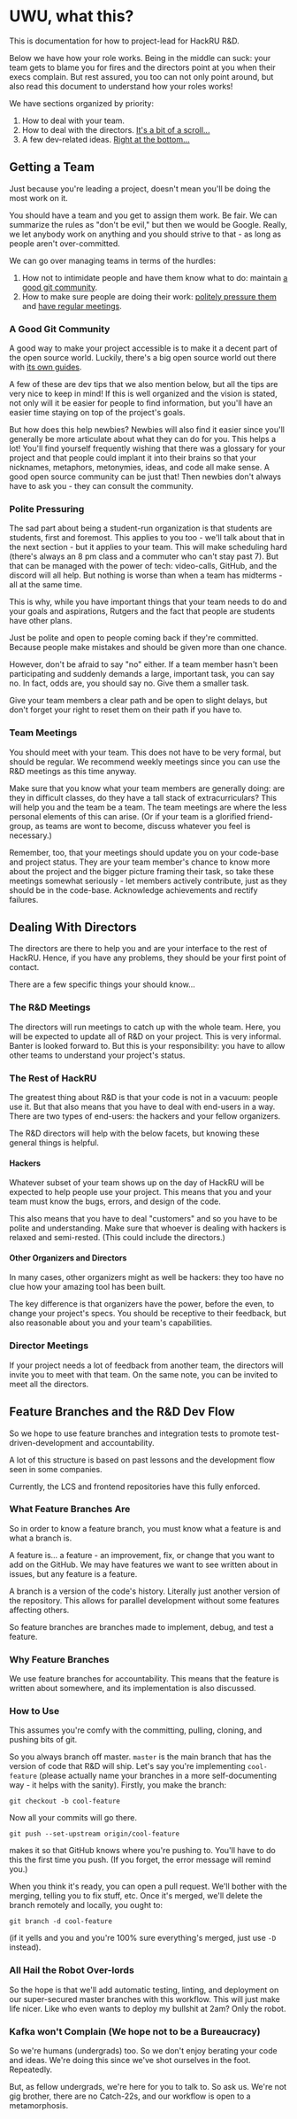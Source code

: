 # UWU, what this?

This is documentation for how to project-lead for HackRU R&D.

Below we have how your role works. Being in the middle can suck:
your team gets to blame you for fires and the directors point at you
when their execs complain. But rest assured, you too can not only point around,
but also read this document to understand how your roles works!

We have sections organized by priority:
1. How to deal with your team.
1. How to deal with the directors. [It's a bit of a scroll...](#dealing-with-directors)
1. A few dev-related ideas. [Right at the bottom...](#feature-branches-and-the-r&d-dev-flow)

## Getting a Team

Just because you're leading a project, doesn't mean you'll be doing the most work on it.

You should have a team and you get to assign them work. Be fair. We can summarize the rules
as "don't be evil," but then we would be Google. Really, we let anybody work on anything
and you should strive to that - as long as people aren't over-committed.

We can go over managing teams in terms of the hurdles:
1. How not to intimidate people and have them know what to do: maintain [a good git community](#a-good-git-community).
1. How to make sure people are doing their work: [politely pressure them](#polite=pressuring) and [have regular meetings](#team-meetings).

### A Good Git Community

A good way to make your project accessible is to make it a decent part of the open source
world. Luckily, there's a big open source world out there with [its own guides](https://opensource.guide/best-practices/).

A few of these are dev tips that we also mention below, but all the tips are very nice to keep in mind!
If this is well organized and the vision is stated, not only will it be easier for people to find information,
but you'll have an easier time staying on top of the project's goals.

But how does this help newbies? Newbies will also find it easier since you'll generally be more articulate
about what they can do for you. This helps a lot! You'll find yourself frequently wishing that
there was a glossary for your project and that people could implant it into their brains so that
your nicknames, metaphors, metonymies, ideas, and code all make sense. A good open source community
can be just that! Then newbies don't always have to ask you - they can consult the community.

### Polite Pressuring

The sad part about being a student-run organization is that students are students, first and foremost.
This applies to you too - we'll talk about that in the next section - but it applies to your team.
This will make scheduling hard (there's always an 8 pm class and a commuter who can't stay past 7).
But that can be managed with the power of tech: video-calls, GitHub, and the discord will all help.
But nothing is worse than when a team has midterms - all at the same time.

This is why, while you have important things that your team needs to do and your goals and aspirations,
Rutgers and the fact that people are students have other plans.

Just be polite and open to people coming back if they're committed. Because people make mistakes and
should be given more than one chance.

However, don't be afraid to say "no" either. If a team member hasn't been participating and suddenly
demands a large, important task, you can say no. In fact, odds are, you should say no. Give them a smaller
task.

Give your team members a clear path and be open to slight delays, but don't forget your right to reset
them on their path if you have to.

### Team Meetings

You should meet with your team. This does not have to be very formal, but should be regular.
We recommend weekly meetings since you can use the R&D meetings as this time anyway.

Make sure that you know what your team members are generally doing: are they in difficult classes,
do they have a tall stack of extracurriculars? This will help you and the team be a team.
The team meetings are where the less personal elements of this can arise. (Or if your team is a
glorified friend-group, as teams are wont to become, discuss whatever you feel is necessary.)

Remember, too, that your meetings should update you on your code-base and project status.
They are your team member's chance to know more about the project and the bigger picture framing their
task, so take these meetings somewhat seriously - let members actively contribute, just as they should
be in the code-base. Acknowledge achievements and rectify failures.

## Dealing With Directors

The directors are there to help you and are your interface to the rest of HackRU.
Hence, if you have any problems, they should be your first point of contact.

There are a few specific things your should know...

### The R&D Meetings

The directors will run meetings to catch up with the whole team.
Here, you will be expected to update all of R&D on your project.
This is very informal. Banter is looked forward to. But this is your responsibility:
you have to allow other teams to understand your project's status.

### The Rest of HackRU

The greatest thing about R&D is that your code is not in a vacuum: people use it.
But that also means that you have to deal with end-users in a way.
There are two types of end-users: the hackers and your fellow organizers.

The R&D directors will help with the below facets, but knowing these general things is helpful.

#### Hackers

Whatever subset of your team shows up on the day of HackRU will be expected to help people use
your project. This means that you and your team must know the bugs, errors, and design of the code.

This also means that you have to deal "customers" and so you have to be polite and understanding.
Make sure that whoever is dealing with hackers is relaxed and semi-rested. (This could include the directors.)

#### Other Organizers and Directors

In many cases, other organizers might as well be hackers: they too have no clue how your amazing tool
has been built.

The key difference is that organizers have the power, before the even, to change your project's specs.
You should be receptive to their feedback, but also reasonable about you and your team's capabilities.

### Director Meetings

If your project needs a lot of feedback from another team, the directors will invite you to meet with
that team. On the same note, you can be invited to meet all the directors.

## Feature Branches and the R&D Dev Flow

So we hope to use feature branches and integration tests
to promote test-driven-development and accountability.

A lot of this structure is based on past lessons and the
development flow seen in some companies.

Currently, the LCS and frontend repositories have this fully
enforced.

### What Feature Branches Are

So in order to know a feature branch, you must know what a
feature is and what a branch is.

A feature is... a feature - an improvement, fix, or change
that you want to add on the GitHub. We may have features we
want to see written about in issues, but any feature is a feature.

A branch is a version of the code's history. Literally just another
version of the repository. This allows for parallel development without
some features affecting others.

So feature branches are branches made to implement, debug, and test a
feature.

### Why Feature Branches

We use feature branches for accountability. This means that the feature
is written about somewhere, and its implementation is also discussed.

### How to Use

This assumes you're comfy with the committing,
pulling, cloning, and pushing bits of git.

So you always branch off master. `master` is the main branch that has the
version of code that R&D will ship. Let's say you're implementing `cool-feature`
(please actually name your branches in a more self-documenting way - it helps
with the sanity). Firstly, you make the branch:
```
git checkout -b cool-feature
```
Now all your commits will go there.
```
git push --set-upstream origin/cool-feature
```
makes it so that GitHub knows where you're pushing to. You'll have to do this the
first time you push. (If you forget, the error message will remind you.)

When you think it's ready, you can open a pull request. We'll bother with the merging,
telling you to fix stuff, etc. Once it's merged, we'll delete the branch remotely and
locally, you ought to:
```
git branch -d cool-feature
```
(if it yells and you and you're 100% sure everything's merged, just use `-D` instead).

### All Hail the Robot Over-lords

So the hope is that we'll add automatic testing, linting, and deployment on our super-secured
master branches with this workflow. This will just make life nicer. Like who even wants to
deploy my bullshit at 2am? Only the robot.

### Kafka won't Complain (We hope not to be a Bureaucracy)

So we're humans (undergrads) too. So we don't enjoy berating your code and ideas.
We're doing this since we've shot ourselves in the foot. Repeatedly.

But, as fellow undergrads, we're here for you to talk to. So ask us. We're not
gig brother, there are no Catch-22s, and our workflow is open to a metamorphosis.
